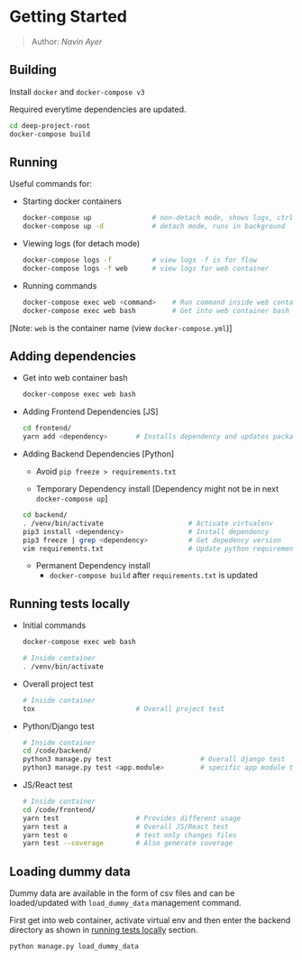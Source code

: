 # Getting Started

> Author: *Navin Ayer*

## Building

Install `docker` and `docker-compose v3`

Required everytime dependencies are updated.
```bash
cd deep-project-root
docker-compose build
```

## Running

Useful commands for:

- Starting docker containers
    ```bash
    docker-compose up               # non-detach mode, shows logs, ctrl+c to exit
    docker-compose up -d            # detach mode, runs in background
    ```
- Viewing logs (for detach mode)
    ```bash
    docker-compose logs -f          # view logs -f is for flow
    docker-compose logs -f web      # view logs for web container
    ```
- Running commands
    ```bash
    docker-compose exec web <command>    # Run command inside web container
    docker-compose exec web bash         # Get into web container bash
    ```

[Note: `web` is the container name (view `docker-compose.yml`)]

## Adding dependencies

- Get into web container bash

    ```bash
    docker-compose exec web bash
    ```

- Adding Frontend Dependencies [JS]

    ```bash
    cd frontend/
    yarn add <dependency>       # Installs dependency and updates package.json and yarn.lock
    ```

- Adding Backend Dependencies [Python]

    - Avoid `pip freeze > requirements.txt`

    - Temporary Dependency install [Dependency might not be in next `docker-compose up`]
    ```bash
    cd backend/
    . /venv/bin/activate                     # Activate virtualenv
    pip3 install <dependency>                # Install dependency
    pip3 freeze | grep <dependency>          # Get depedency version
    vim requirements.txt                     # Update python requirements [This will exist in next up]
    ```
    - Permanent Dependency install
        - `docker-compose build` after `requirements.txt` is updated

## Running tests locally

- Initial commands
    ```bash
    docker-compose exec web bash

    # Inside container
    . /venv/bin/activate
    ```

- Overall project test
    ```bash
    # Inside container
    tox                         # Overall project test
    ```

- Python/Django test
    ```bash
    # Inside container
    cd /code/backend/
    python3 manage.py test                      # Overall django test
    python3 manage.py test <app.module>         # specific app module test
    ```

- JS/React test
    ```bash
    # Inside container
    cd /code/frontend/
    yarn test                   # Provides different usage
    yarn test a                 # Overall JS/React test
    yarn test o                 # test only changes files
    yarn test --coverage        # Also generate coverage
    ```

## Loading dummy data

Dummy data are available in the form of csv files and can be loaded/updated with `load_dummy_data`
management command.

First get into web container, activate virtual env and then enter the backend directory
as shown in [running tests locally](#running-tests-locally) section.

```bash
python manage.py load_dummy_data
```
